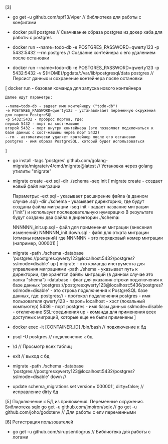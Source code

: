 [3]
- go get -u github.com/spf13/viper // библиотека для работы с конфигами
- docker pull postgres // Скачивание образа postgres из докер хаба для работы с postgres

- docker run --name=todo-db -e POSTGRES_PASSWORD=qwerty123 -p 5432:5432 --rm postgres // Создание контейнера с его удалением после остановки
- docker run --name=todo-db -e POSTGRES_PASSWORD=qwerty123 -p 5432:5432 -v ${HOME}/pgdata/:/var/lib/postgresql/data postgres // Персист данных и сохранение контейнера после остановки 

[
    docker run - базовая команда для запуска нового контейнера

    Далее идут параметры:

    --name=todo-db - задает имя контейнеру ("todo-db")
    -e POSTGRES_PASSWORD=qwerty123 - устанавливает переменную окружения для пароля PostgreSQL
    -p 5432:5432 - проброс портов, где:
    первый 5432 - порт на хост-машине
    второй 5432 - порт внутри контейнера (это позволяет подключаться к базе данных с хост-машины через порт 5432)
    --rm - автоматически удаляет контейнер после его остановки
    postgres - имя образа PostgreSQL, который будет использоваться
]

- go install -tags 'postgres' github.com/golang-migrate/migrate/v4/cmd/migrate@latest // Установка через golang утилиты "migrate"
- migrate create -ext sql -dir ./schema -seq init
[
    migrate create - создает новый файл миграции

    Параметры:
    -ext sql - указывает расширение файла (в данном случае .sql)
    -dir ./schema - указывает директорию, где будут созданы файлы миграции
    -seq init - задает название миграции ("init") и использует последовательную нумерацию
    В результате будут созданы два файла в директории ./schema:

    NNNNNN_init.up.sql - файл для применения миграции (внесения изменений)
    NNNNNN_init.down.sql - файл для отката миграции (отмены изменений)
    где NNNNNN - это порядковый номер миграции (например, 000001)
]

- migrate -path ./schema -database 'postgres://postgres:qwerty123@localhost:5432/postgres?sslmode=disable' up
[
    migrate - это команда инструмента для управления миграциями
    -path ./shema - указывает путь к директории, где хранятся файлы миграций (в данном случае это папка "shema")
    -database - флаг для указания строки подключения к базе данных
    'postgres://postgres:qwerty123@localhost:5436/postgres?sslmode=disable' - это строка подключения к PostgreSQL базе данных, где:
    postgres:// - протокол подключения
    postgres - имя пользователя
    qwerty123 - пароль
    localhost - хост (локальный компьютер)
    5436 - порт
    postgres - имя базы данных
    sslmode=disable - отключение SSL-соединения
    up - команда для применения всех доступных миграций, которые еще не были применены
]

- docker exec -it [CONTAINER_ID] /bin/bash // подключение к бд
- psql -U postgres // подключение к бд
- \d // Просмотр всех таблиц
- exit // выход с бд

- migrate -path ./schema -database 'postgres://postgres:qwerty123@localhost:5432/postgres?sslmode=disable' down // 
- update schema_migrations set version='000001', dirty=false; // исправление dirty бд

[5] Подключение к БД из приложения. Переменные окружения. Библиотека sqlx
go get -u github.com/jmoiron/sqlx // 
go get -u github.com/joho/godotenv // Для работы с env переменными 

[6] Регистрация пользователей
- go get -u github.com/sirupsen/logrus // Библиотека для работы с логами 

